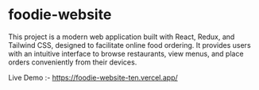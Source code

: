 # foodie-website
This project is a modern web application built with React, Redux, and Tailwind CSS, designed to facilitate online food ordering. It provides users with an intuitive interface to browse restaurants, view menus, and place orders conveniently from their devices.

Live Demo :- https://foodie-website-ten.vercel.app/
